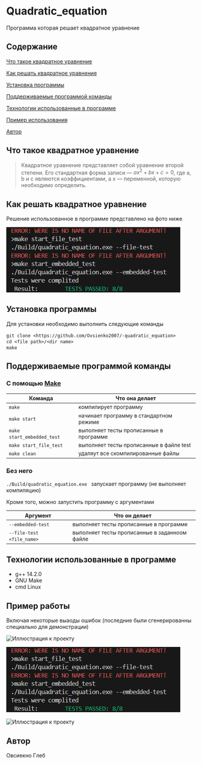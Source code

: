 # Quadratic_equation

Программа которая решает квадратное уравнение

## Содержание
[Что такое квадратное уравнение](#What_is_it)

[Как решать квадратное уравнение](#Solving)

[Установка программы](#Installation)

[Поддерживаемые программой команды](#Commands)

[Технологии использованные в программе](#Technologies)

[Пример использования](#Eexample)

[Автор](#avt)

<a name="What_is_it"><h2>Что такое квадратное уравнение</h2></a>
>Квадратное уравнение представляет собой уравнение второй степени.
Его стандартная форма записи — $ax^2 +bx + c = 0$, где a, b и c 
являются коэффициентами, а x — переменной, которую необходимо определить.



<a name="Solving"><h2>Как решать квадратное уравнение</h2></a>
Решение использованное в программе представлено на фото ниже

![alt-текст](https://github.com/Ovsienko2007/-quadratic_equation/blob/main/Photo/img3.png
 "Текст заголовка логотипа 1")




<a name="Installation"><h2>Установка программы</h2></a>

Для установки необходимо выполнить следующие команды

```
git clone <https://github.com/Ovsienko2007/-quadratic_equation>
cd <file path>/<dir name>
make
```
 

 <a name="Commands"><h2>Поддерживаемые программой команды</h2></a>

### С помощью [Make](./Makefile)

|Команда                       |Что она делает                            |
|------------------------------|------------------------------------------|
|```make```                    | компилирует программу                    |
|```make start```              | начинает программу в стандартном режимe  |
|```make start_embedded_test```| выполняет тесты прописанные в программе  |
|```make start_file_test ```   | выполняет тесты прописанные в файле test |
|```make clean ```             | удаляут все скомпилированные файлы       |

### Без него

```./Build/quadratic_equation.exe ``` запускает программу (не выполняет компиляцию)

Кроме того, можно запустить программу с аргументами

|Аргумент                     | Что он делает                                |
|-----------------------------|----------------------------------------------|
|```--embedded-test```        | выполняет тесты прописанные в программе      |
|```--file-test <file_name>```| выполняет тесты прописанные в заданноом файле|


<a name="Technologies"><h2>Технологии использованные в программе</h2></a>

* g++  14.2.0
* GNU Make
* cmd Linux

<a name="Example"><h2>Пример работы</h2></a> 

Включая некоторые выаоды ошибок (последние были сгенерированны специально для демонстрации)

![Иллюстрация к проекту](https://github.com/Ovsienko2007/-quadratic_equation/blob/main/Photo/img2.png)

![Иллюстрация к проекту](https://github.com/Ovsienko2007/-quadratic_equation/blob/main/Photo/img3.png)

![Иллюстрация к проекту](https://github.com/Ovsienko2007/-quadratic_equation/blob/main/Photo/img4.png)

<a name="avt"><h2>Автор</h2></a>
Овсиекно Глеб